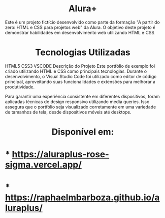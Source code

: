 # <h1 align="center"> Alura+ </h1>
Este é um projeto fictício desenvolvido como parte da formação "A partir do zero: HTML e CSS para projetos web" da Alura. O objetivo deste projeto é demonstrar habilidades em desenvolvimento web utilizando HTML e CSS.

# <h1 align="center"> Tecnologias Utilizadas </h1>
HTML5
CSS3
VSCODE
Descrição do Projeto
Este portfólio de exemplo foi criado utilizando HTML e CSS como principais tecnologias. Durante o desenvolvimento, o Visual Studio Code foi utilizado como editor de código principal, aproveitando suas funcionalidades e extensões para melhorar a produtividade.

Para garantir uma experiência consistente em diferentes dispositivos, foram aplicadas técnicas de design responsivo utilizando media queries. Isso assegura que o portfólio seja visualizado corretamente em uma variedade de tamanhos de tela, desde dispositivos móveis até desktops.

# <h1 align="center"> Disponível em: </h1>
# * https://aluraplus-rose-sigma.vercel.app/
# * https://raphaelmbarboza.github.io/aluraplus/
